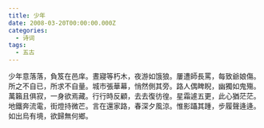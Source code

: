 ```yaml
---
title: 少年
date: 2008-03-20T00:00:00.000Z
categories:
  - 诗词
tags:
  - 五古
---
```


少年意落落，負笈在邑庠。晝寢等朽木，夜游如饿狼。屢遭師長罵，每致爺娘傷。所之不自已，所求不自量。城市張華幕，悄然側其旁。路人偶睥睨，幽獨如鬼殤。 萬籟且俱寂，一身欲焉藏。行行時反顧，去去復彷徨。星霜遽五更，此心猶茫茫。地鐵奔流電，街燈持微芒。言在還家路，春深夕風涼。惟影躡其踵，步履聲逄逄。 如出烏有境，欲歸無何鄉。
